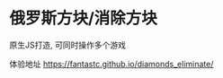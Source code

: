 # 俄罗斯方块/消除方块 

原生JS打造, 可同时操作多个游戏 

体验地址
https://fantastc.github.io/diamonds_eliminate/
















